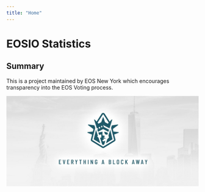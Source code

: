 ```yaml
---
title: "Home"
---
```


# EOSIO Statistics

## Summary

This is a project maintained by EOS New York which encourages transparency into the EOS Voting process. 

<center>
<a href="https://www.eosnewyork.io/"><img src="images/EOSNewYork.jpg"></a>	
</center>
